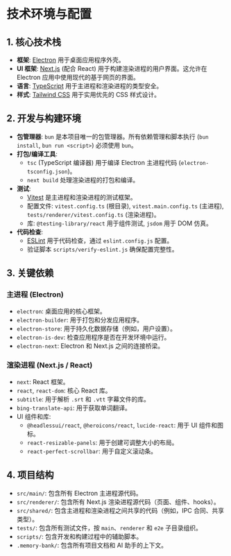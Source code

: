 # 技术环境与配置

## 1. 核心技术栈

- **框架**: [Electron](https://www.electronjs.org/) 用于桌面应用程序外壳。
- **UI 框架**: [Next.js](https://nextjs.org/) (配合 React) 用于构建渲染进程的用户界面。这允许在 Electron 应用中使用现代的基于网页的界面。
- **语言**: [TypeScript](https://www.typescriptlang.org/) 用于主进程和渲染进程的类型安全。
- **样式**: [Tailwind CSS](https://tailwindcss.com/) 用于实用优先的 CSS 样式设计。

## 2. 开发与构建环境

- **包管理器**: `bun` 是本项目唯一的包管理器。所有依赖管理和脚本执行 (`bun install`, `bun run <script>`) 必须使用 `bun`。
- **打包/编译工具**:
    - `tsc` (TypeScript 编译器) 用于编译 Electron 主进程代码 (`electron-tsconfig.json`)。
    - `next build` 处理渲染进程的打包和编译。
- **测试**:
    - [Vitest](https://vitest.dev/) 是主进程和渲染进程的测试框架。
    - 配置文件: `vitest.config.ts` (根目录), `vitest.main.config.ts` (主进程), `tests/renderer/vitest.config.ts` (渲染进程)。
    - 库: `@testing-library/react` 用于组件测试, `jsdom` 用于 DOM 仿真。
- **代码检查**:
    - [ESLint](https://eslint.org/) 用于代码检查，通过 `eslint.config.js` 配置。
    - 验证脚本 `scripts/verify-eslint.js` 确保配置完整性。

## 3. 关键依赖

### 主进程 (Electron)
- `electron`: 桌面应用的核心框架。
- `electron-builder`: 用于打包和分发应用程序。
- `electron-store`: 用于持久化数据存储（例如，用户设置）。
- `electron-is-dev`: 检查应用程序是否在开发环境中运行。
- `electron-next`: Electron 和 Next.js 之间的连接桥梁。

### 渲染进程 (Next.js / React)
- `next`: React 框架。
- `react`, `react-dom`: 核心 React 库。
- `subtitle`: 用于解析 `.srt` 和 `.vtt` 字幕文件的库。
- `bing-translate-api`: 用于获取单词翻译。
- UI 组件和库:
    - `@headlessui/react`, `@heroicons/react`, `lucide-react`: 用于 UI 组件和图标。
    - `react-resizable-panels`: 用于创建可调整大小的布局。
    - `react-perfect-scrollbar`: 用于自定义滚动条。

## 4. 项目结构

- `src/main/`: 包含所有 Electron 主进程源代码。
- `src/renderer/`: 包含所有 Next.js 渲染进程源代码（页面、组件、hooks）。
- `src/shared/`: 包含主进程和渲染进程之间共享的代码（例如，IPC 合同、共享类型）。
- `tests/`: 包含所有测试文件，按 `main`、`renderer` 和 `e2e` 子目录组织。
- `scripts/`: 包含开发和构建过程中的辅助脚本。
- `.memory-bank/`: 包含所有项目文档和 AI 助手的上下文。
